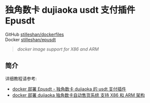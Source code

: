 # 独角数卡 dujiaoka usdt 支付插件 Epusdt
GitHub [stilleshan/dockerfiles](https://github.com/Gilinfen/dockerfiles/epusdt)  
Docker [stilleshan/epusdt](https://hub.docker.com/r/Gilinfen/epusdt)
> *docker image support for X86 and ARM*


## 简介
详细教程请参考:
- [docker 部署 Epusdt - 独角数卡 dujiaoka 的 usdt 支付插件](https://www.ioiox.com/archives/167.html)
- [docker 部署 dujiaoka 独角数卡自动售货系统 支持 X86 和 ARM 架构](https://www.ioiox.com/archives/159.html)
